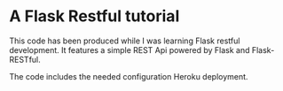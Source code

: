 # A Flask Restful tutorial

This code has been produced while I was learning Flask restful development. It features a simple REST Api powered by Flask and Flask-RESTful.

The code includes the needed configuration Heroku deployment.